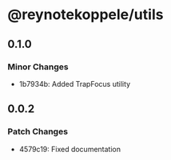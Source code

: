 # @reynotekoppele/utils

## 0.1.0

### Minor Changes

- 1b7934b: Added TrapFocus utility

## 0.0.2

### Patch Changes

- 4579c19: Fixed documentation
